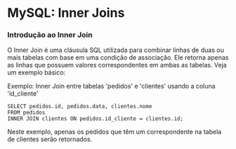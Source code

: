 # <h1> MySQL: Inner Joins </h1>

### <h3> Introdução ao Inner Join </h3>

<p> O Inner Join é uma cláusula SQL utilizada para combinar linhas de duas ou mais tabelas com base em uma condição de associação. Ele retorna apenas as linhas que possuem valores correspondentes em ambas as tabelas. Veja um exemplo básico: </p>


<p>Exemplo: Inner Join entre tabelas 'pedidos' e 'clientes' usando a coluna 'id_cliente'</p>
<code>SELECT pedidos.id, pedidos.data, clientes.nome
FROM pedidos
INNER JOIN clientes ON pedidos.id_cliente = clientes.id;</code>

<p> Neste exemplo, apenas os pedidos que têm um correspondente na tabela de clientes serão retornados. </p>


